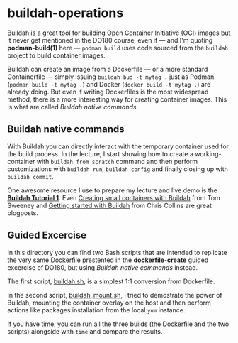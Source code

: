 # **buildah-operations**

Buildah is a great tool for building Open Container Initiative (OCI) images but it never get mentioned in the DO180 course, even if — and I'm quoting **podman-build(1)** here — `podman build` uses code sourced from the `buildah` project to build container images.

Buildah can create an image from a Dockerfile — or a more standard Containerfile — simply issuing `buildah bud -t mytag .` just as Podman (`podman build -t mytag .`) and Docker (`docker build -t mytag .`) are already doing. But even if writing Dockerfiles is the most widespread method, there is a more interesting way for creating container images. This is what are called *Buildah native commands*.

## Buildah native commands

With Buildah you can directly interact with the temporary container used for the build process. In the lecture, I start showing how to create a working-container with `buildah from scratch` command and then perform customizations with `buildah run`, `buildah config` and finally closing up with `buildah commit`.

One awesome resource I use to prepare my lecture and live demo is the [**Buildah Tutorial 1**](https://github.com/containers/buildah/blob/master/docs/tutorials/01-intro.md). Even [Creating small containers with Buildah](https://opensource.com/article/18/5/containers-buildah) from Tom Sweeney and [Getting started with Buildah](https://opensource.com/article/18/6/getting-started-buildah) from Chris Collins are great blogposts.

## Guided Excercise

In this directory you can find two Bash scripts that are intended to replicate the very same [Dockerfile](./Dockerfile) prestented in the **dockerfile-create** guided excercise of DO180, but using *Buildah native commands* instead.

The first script, [buildah.sh](./buildah.sh), is a simplest 1:1 conversion from Dockerfile.

In the second script, [buildah_mount.sh](./buildah_mount.sh), I tried to demostrate the power of Buildah, mounting the container overlay on the host and then perform actions like packages installation from the local `yum` instance.

If you have time, you can run all the three builds (the Dockerfile and the two scripts) alongside with `time` and compare the results.